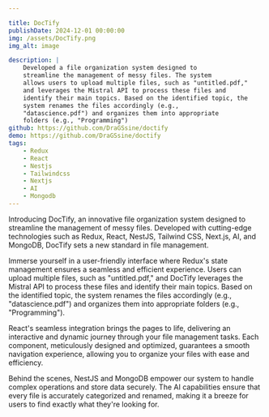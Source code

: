 ```yaml
---

title: DocTify
publishDate: 2024-12-01 00:00:00
img: /assets/DocTify.png
img_alt: image

description: |
    Developed a file organization system designed to
    streamline the management of messy files. The system
    allows users to upload multiple files, such as "untitled.pdf,"
    and leverages the Mistral API to process these files and
    identify their main topics. Based on the identified topic, the
    system renames the files accordingly (e.g.,
    "datascience.pdf") and organizes them into appropriate
    folders (e.g., "Programming")
github: https://github.com/DraGSsine/doctify
demo: https://github.com/DraGSsine/doctify
tags:
    - Redux
    - React
    - Nestjs
    - Tailwindcss
    - Nextjs
    - AI
    - Mongodb
---
```

Introducing DocTify, an innovative file organization system designed to streamline the management of messy files. Developed with cutting-edge technologies such as Redux, React, NestJS, Tailwind CSS, Next.js, AI, and MongoDB, DocTify sets a new standard in file management.

Immerse yourself in a user-friendly interface where Redux's state management ensures a seamless and efficient experience. Users can upload multiple files, such as "untitled.pdf," and DocTify leverages the Mistral API to process these files and identify their main topics. Based on the identified topic, the system renames the files accordingly (e.g., "datascience.pdf") and organizes them into appropriate folders (e.g., "Programming").

React's seamless integration brings the pages to life, delivering an interactive and dynamic journey through your file management tasks. Each component, meticulously designed and optimized, guarantees a smooth navigation experience, allowing you to organize your files with ease and efficiency.

Behind the scenes, NestJS and MongoDB empower our system to handle complex operations and store data securely. The AI capabilities ensure that every file is accurately categorized and renamed, making it a breeze for users to find exactly what they're looking for.
